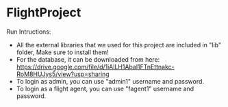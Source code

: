 # FlightProject
Run Intructions:
- All the external libraries that we used for this project are included in "lib" folder, Make sure to install them!
- For the database, it can be downloaded from here: https://drive.google.com/file/d/1iAlLH1Abal1FTnEttnakc-RoM8HUJys5/view?usp=sharing
- To login as admin, you can use "admin1" username and password.
- To login as a flight agent, you can use "fagent1" username and password.
